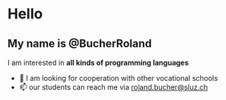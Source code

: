 # Hello 
## My name is @BucherRoland
I am interested in **all kinds of programming languages**
- 💞️ I am looking for cooperation with other vocational schools
- 📫 our students can reach me via roland.bucher@sluz.ch

<!---
BucherRoland/BucherRoland is a ✨ special ✨ repository because its `README.md` (this file) appears on your GitHub profile.
You can click the Preview link to take a look at your changes.
--->
